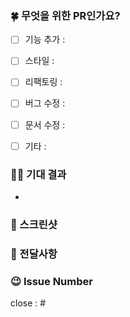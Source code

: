 ### 🍀 무엇을 위한 PR인가요?
- [ ] 기능 추가 :  
- [ ] 스타일 : 
- [ ] 리팩토링 : 
- [ ] 버그 수정 : 
- [ ] 문서 수정 : 
- [ ] 기타 : 


### 🙏🏻 기대 결과
- 

### 📸 스크린샷


### 🙂 전달사항

### 😉 Issue Number
close : #

